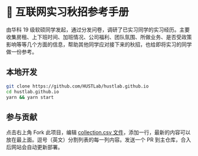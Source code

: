 # 📜 互联网实习秋招参考手册

由华科 19 级软硕同学发起，通过分发问卷，调研了已实习同学的实习经历。主要收集房租、上下班时间、加班情况、公司福利、团队氛围、所做业务、是否受政策影响等等几个方面的信息，帮助其他同学应对接下来的秋招，也给即将实习的同学做一份参考。

## 本地开发

```bash
git clone https://github.com/HUSTLab/hustlab.github.io
cd hustlab.github.io
yarn && yarn start
```

## 参与贡献

点击右上角 Fork 此项目，编辑 [collection.csv 文件](https://github.com/HUSTLab/job-hunt-guide/edit/main/collection.csv)，添加一行，最新的内容可以放在最上面。逗号（英文）分割列表的每一列内容。发送一个 PR 到主仓库，合入后网站会自动更新部署。

